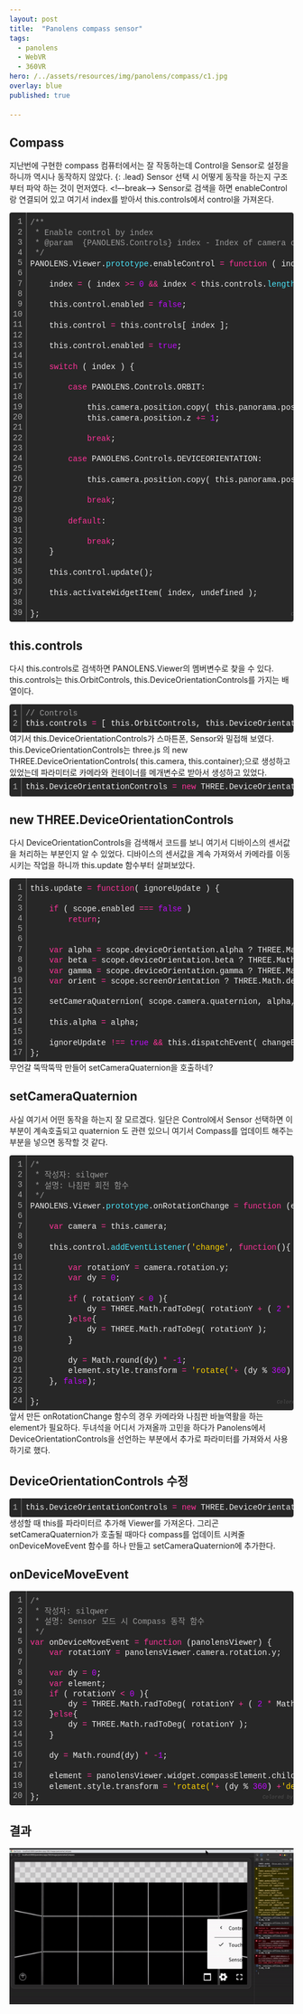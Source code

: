 ```yaml
---
layout: post
title:  "Panolens compass sensor"
tags:
  - panolens
  - WebVR
  - 360VR
hero: /../assets/resources/img/panolens/compass/c1.jpg
overlay: blue
published: true

---
```

## Compass
지난번에 구현한 compass 컴퓨터에서는 잘 작동하는데 Control을 Sensor로 설정을 하니까 역시나 동작하지 않았다.
{: .lead}
Sensor 선택 시 어떻게 동작을 하는지 구조부터 파악 하는 것이 먼저였다.
<!–-break-–>
Sensor로 검색을 하면 enableControl랑 연결되어 있고 여기서 index를 받아서 this.controls에서 control을 가져온다. 
<div class="colorscripter-code" style="color:#f0f0f0; font-family:Consolas, 'Liberation Mono', Menlo, Courier, monospace !important; position:relative !important; overflow:auto"><table class="colorscripter-code-table" style="margin:0; padding:0; border:none; background-color:#272727; border-radius:4px;" cellspacing="0" cellpadding="0"><tr><td style="padding:6px; border-right:2px solid #4f4f4f"><div style="margin:0; padding:0; word-break:normal; text-align:right; color:#aaa; font-family:Consolas, 'Liberation Mono', Menlo, Courier, monospace !important; line-height:130%"><div style="line-height:130%">1</div><div style="line-height:130%">2</div><div style="line-height:130%">3</div><div style="line-height:130%">4</div><div style="line-height:130%">5</div><div style="line-height:130%">6</div><div style="line-height:130%">7</div><div style="line-height:130%">8</div><div style="line-height:130%">9</div><div style="line-height:130%">10</div><div style="line-height:130%">11</div><div style="line-height:130%">12</div><div style="line-height:130%">13</div><div style="line-height:130%">14</div><div style="line-height:130%">15</div><div style="line-height:130%">16</div><div style="line-height:130%">17</div><div style="line-height:130%">18</div><div style="line-height:130%">19</div><div style="line-height:130%">20</div><div style="line-height:130%">21</div><div style="line-height:130%">22</div><div style="line-height:130%">23</div><div style="line-height:130%">24</div><div style="line-height:130%">25</div><div style="line-height:130%">26</div><div style="line-height:130%">27</div><div style="line-height:130%">28</div><div style="line-height:130%">29</div><div style="line-height:130%">30</div><div style="line-height:130%">31</div><div style="line-height:130%">32</div><div style="line-height:130%">33</div><div style="line-height:130%">34</div><div style="line-height:130%">35</div><div style="line-height:130%">36</div><div style="line-height:130%">37</div><div style="line-height:130%">38</div><div style="line-height:130%">39</div></div></td><td style="padding:6px 0"><div style="margin:0; padding:0; color:#f0f0f0; font-family:Consolas, 'Liberation Mono', Menlo, Courier, monospace !important; line-height:130%"><div style="padding:0 6px; white-space:pre; line-height:130%"><span style="color:#999999">/**</span></div><div style="padding:0 6px; white-space:pre; line-height:130%"><span style="color:#999999">&nbsp;*&nbsp;Enable&nbsp;control&nbsp;by&nbsp;index</span></div><div style="padding:0 6px; white-space:pre; line-height:130%"><span style="color:#999999">&nbsp;*&nbsp;@param&nbsp;&nbsp;{PANOLENS.Controls}&nbsp;index&nbsp;-&nbsp;Index&nbsp;of&nbsp;camera&nbsp;control</span></div><div style="padding:0 6px; white-space:pre; line-height:130%"><span style="color:#999999">&nbsp;*/</span></div><div style="padding:0 6px; white-space:pre; line-height:130%">PANOLENS.Viewer.<span style="color:#4be6fa">prototype</span>.enableControl&nbsp;<span style="color:#0086b3"></span><span style="color:#ff3399">=</span>&nbsp;<span style="color:#ff3399">function</span>&nbsp;(&nbsp;index&nbsp;)&nbsp;{</div><div style="padding:0 6px; white-space:pre; line-height:130%">&nbsp;</div><div style="padding:0 6px; white-space:pre; line-height:130%">&nbsp;&nbsp;&nbsp;&nbsp;index&nbsp;<span style="color:#0086b3"></span><span style="color:#ff3399">=</span>&nbsp;(&nbsp;index&nbsp;<span style="color:#0086b3"></span><span style="color:#ff3399">&gt;</span><span style="color:#0086b3"></span><span style="color:#ff3399">=</span>&nbsp;<span style="color:#c10aff">0</span>&nbsp;<span style="color:#0086b3"></span><span style="color:#ff3399">&amp;</span><span style="color:#0086b3"></span><span style="color:#ff3399">&amp;</span>&nbsp;index&nbsp;<span style="color:#0086b3"></span><span style="color:#ff3399">&lt;</span>&nbsp;this.controls.<span style="color:#4be6fa">length</span>&nbsp;)&nbsp;?&nbsp;index&nbsp;:&nbsp;<span style="color:#c10aff">0</span>;</div><div style="padding:0 6px; white-space:pre; line-height:130%">&nbsp;</div><div style="padding:0 6px; white-space:pre; line-height:130%">&nbsp;&nbsp;&nbsp;&nbsp;this.control.enabled&nbsp;<span style="color:#0086b3"></span><span style="color:#ff3399">=</span>&nbsp;<span style="color:#c10aff">false</span>;</div><div style="padding:0 6px; white-space:pre; line-height:130%">&nbsp;</div><div style="padding:0 6px; white-space:pre; line-height:130%">&nbsp;&nbsp;&nbsp;&nbsp;this.control&nbsp;<span style="color:#0086b3"></span><span style="color:#ff3399">=</span>&nbsp;this.controls[&nbsp;index&nbsp;];</div><div style="padding:0 6px; white-space:pre; line-height:130%">&nbsp;</div><div style="padding:0 6px; white-space:pre; line-height:130%">&nbsp;&nbsp;&nbsp;&nbsp;this.control.enabled&nbsp;<span style="color:#0086b3"></span><span style="color:#ff3399">=</span>&nbsp;<span style="color:#c10aff">true</span>;</div><div style="padding:0 6px; white-space:pre; line-height:130%">&nbsp;</div><div style="padding:0 6px; white-space:pre; line-height:130%">&nbsp;&nbsp;&nbsp;&nbsp;<span style="color:#ff3399">switch</span>&nbsp;(&nbsp;index&nbsp;)&nbsp;{</div><div style="padding:0 6px; white-space:pre; line-height:130%">&nbsp;</div><div style="padding:0 6px; white-space:pre; line-height:130%">&nbsp;&nbsp;&nbsp;&nbsp;&nbsp;&nbsp;&nbsp;&nbsp;<span style="color:#ff3399">case</span>&nbsp;PANOLENS.Controls.ORBIT:</div><div style="padding:0 6px; white-space:pre; line-height:130%">&nbsp;</div><div style="padding:0 6px; white-space:pre; line-height:130%">&nbsp;&nbsp;&nbsp;&nbsp;&nbsp;&nbsp;&nbsp;&nbsp;&nbsp;&nbsp;&nbsp;&nbsp;this.camera.position.copy(&nbsp;this.panorama.position&nbsp;);</div><div style="padding:0 6px; white-space:pre; line-height:130%">&nbsp;&nbsp;&nbsp;&nbsp;&nbsp;&nbsp;&nbsp;&nbsp;&nbsp;&nbsp;&nbsp;&nbsp;this.camera.position.z&nbsp;<span style="color:#0086b3"></span><span style="color:#ff3399">+</span><span style="color:#0086b3"></span><span style="color:#ff3399">=</span>&nbsp;<span style="color:#c10aff">1</span>;</div><div style="padding:0 6px; white-space:pre; line-height:130%">&nbsp;</div><div style="padding:0 6px; white-space:pre; line-height:130%">&nbsp;&nbsp;&nbsp;&nbsp;&nbsp;&nbsp;&nbsp;&nbsp;&nbsp;&nbsp;&nbsp;&nbsp;<span style="color:#ff3399">break</span>;</div><div style="padding:0 6px; white-space:pre; line-height:130%">&nbsp;</div><div style="padding:0 6px; white-space:pre; line-height:130%">&nbsp;&nbsp;&nbsp;&nbsp;&nbsp;&nbsp;&nbsp;&nbsp;<span style="color:#ff3399">case</span>&nbsp;PANOLENS.Controls.DEVICEORIENTATION:</div><div style="padding:0 6px; white-space:pre; line-height:130%">&nbsp;</div><div style="padding:0 6px; white-space:pre; line-height:130%">&nbsp;&nbsp;&nbsp;&nbsp;&nbsp;&nbsp;&nbsp;&nbsp;&nbsp;&nbsp;&nbsp;&nbsp;this.camera.position.copy(&nbsp;this.panorama.position&nbsp;);</div><div style="padding:0 6px; white-space:pre; line-height:130%">&nbsp;</div><div style="padding:0 6px; white-space:pre; line-height:130%">&nbsp;&nbsp;&nbsp;&nbsp;&nbsp;&nbsp;&nbsp;&nbsp;&nbsp;&nbsp;&nbsp;&nbsp;<span style="color:#ff3399">break</span>;</div><div style="padding:0 6px; white-space:pre; line-height:130%">&nbsp;</div><div style="padding:0 6px; white-space:pre; line-height:130%">&nbsp;&nbsp;&nbsp;&nbsp;&nbsp;&nbsp;&nbsp;&nbsp;<span style="color:#ff3399">default</span>:</div><div style="padding:0 6px; white-space:pre; line-height:130%">&nbsp;</div><div style="padding:0 6px; white-space:pre; line-height:130%">&nbsp;&nbsp;&nbsp;&nbsp;&nbsp;&nbsp;&nbsp;&nbsp;&nbsp;&nbsp;&nbsp;&nbsp;<span style="color:#ff3399">break</span>;</div><div style="padding:0 6px; white-space:pre; line-height:130%">&nbsp;&nbsp;&nbsp;&nbsp;}</div><div style="padding:0 6px; white-space:pre; line-height:130%">&nbsp;</div><div style="padding:0 6px; white-space:pre; line-height:130%">&nbsp;&nbsp;&nbsp;&nbsp;this.control.update();</div><div style="padding:0 6px; white-space:pre; line-height:130%">&nbsp;</div><div style="padding:0 6px; white-space:pre; line-height:130%">&nbsp;&nbsp;&nbsp;&nbsp;this.activateWidgetItem(&nbsp;index,&nbsp;undefined&nbsp;);</div><div style="padding:0 6px; white-space:pre; line-height:130%">&nbsp;</div><div style="padding:0 6px; white-space:pre; line-height:130%">};</div></div><div style="text-align:right; margin-top:-13px; margin-right:5px; font-size:9px; font-style:italic"><a href="http://colorscripter.com/info#e" target="_blank" style="color:#4f4f4f; text-decoration:none">Colored by Color Scripter</a></div></td><td style="vertical-align:bottom; padding:0 2px 4px 0"><a href="http://colorscripter.com/info#e" target="_blank" style="text-decoration:none; color:white"><span style="font-size:9px; word-break:normal; background-color:#4f4f4f; color:white; border-radius:10px; padding:1px">cs</span></a></td></tr></table></div>

## this.controls
다시 this.controls로 검색하면 PANOLENS.Viewer의 멤버변수로 찾을 수 있다. this.controls는 this.OrbitControls, this.DeviceOrientationControls를 가지는 배열이다.
<div class="colorscripter-code" style="color:#f0f0f0; font-family:Consolas, 'Liberation Mono', Menlo, Courier, monospace !important; position:relative !important; overflow:auto"><table class="colorscripter-code-table" style="margin:0; padding:0; border:none; background-color:#272727; border-radius:4px;" cellspacing="0" cellpadding="0"><tr><td style="padding:6px; border-right:2px solid #4f4f4f"><div style="margin:0; padding:0; word-break:normal; text-align:right; color:#aaa; font-family:Consolas, 'Liberation Mono', Menlo, Courier, monospace !important; line-height:130%"><div style="line-height:130%">1</div><div style="line-height:130%">2</div></div></td><td style="padding:6px 0"><div style="margin:0; padding:0; color:#f0f0f0; font-family:Consolas, 'Liberation Mono', Menlo, Courier, monospace !important; line-height:130%"><div style="padding:0 6px; white-space:pre; line-height:130%"><span style="color:#999999">//&nbsp;Controls</span></div><div style="padding:0 6px; white-space:pre; line-height:130%">this.controls&nbsp;<span style="color:#0086b3"></span><span style="color:#ff3399">=</span>&nbsp;[&nbsp;this.OrbitControls,&nbsp;this.DeviceOrientationControls&nbsp;];</div></div></td><td style="vertical-align:bottom; padding:0 2px 4px 0"><a href="http://colorscripter.com/info#e" target="_blank" style="text-decoration:none; color:white"><span style="font-size:9px; word-break:normal; background-color:#4f4f4f; color:white; border-radius:10px; padding:1px">cs</span></a></td></tr></table></div>
여기서 this.DeviceOrientationControls가 스마튼폰, Sensor와 밀접해 보였다. 
this.DeviceOrientationControls는 three.js 의 
new THREE.DeviceOrientationControls( this.camera, this.container);으로 생성하고 있었는데 파라미터로 카메라와 컨테이너를 메개변수로 받아서 생성하고 있었다. 
<div class="colorscripter-code" style="color:#f0f0f0; font-family:Consolas, 'Liberation Mono', Menlo, Courier, monospace !important; position:relative !important; overflow:auto"><table class="colorscripter-code-table" style="margin:0; padding:0; border:none; background-color:#272727; border-radius:4px;" cellspacing="0" cellpadding="0"><tr><td style="padding:6px; border-right:2px solid #4f4f4f"><div style="margin:0; padding:0; word-break:normal; text-align:right; color:#aaa; font-family:Consolas, 'Liberation Mono', Menlo, Courier, monospace !important; line-height:130%"><div style="line-height:130%">1</div></div></td><td style="padding:6px 0"><div style="margin:0; padding:0; color:#f0f0f0; font-family:Consolas, 'Liberation Mono', Menlo, Courier, monospace !important; line-height:130%"><div style="padding:0 6px; white-space:pre; line-height:130%">this.DeviceOrientationControls&nbsp;<span style="color:#0086b3"></span><span style="color:#ff3399">=</span>&nbsp;<span style="color:#ff3399">new</span>&nbsp;THREE.DeviceOrientationControls(&nbsp;this.camera,&nbsp;this.container,&nbsp;this&nbsp;);</div></div></td><td style="vertical-align:bottom; padding:0 2px 4px 0"><a href="http://colorscripter.com/info#e" target="_blank" style="text-decoration:none; color:white"><span style="font-size:9px; word-break:normal; background-color:#4f4f4f; color:white; border-radius:10px; padding:1px">cs</span></a></td></tr></table></div>

## new THREE.DeviceOrientationControls
다시 DeviceOrientationControls을 검색해서 코드를 보니 여기서 디바이스의 센서값을 처리하는 부분인지 알 수 있었다. 디바이스의 센서값을 계속 가져와서 카메라를 이동시키는 작업을 하니까 this.update 함수부터 살펴보았다.
<div class="colorscripter-code" style="color:#f0f0f0; font-family:Consolas, 'Liberation Mono', Menlo, Courier, monospace !important; position:relative !important; overflow:auto"><table class="colorscripter-code-table" style="margin:0; padding:0; border:none; background-color:#272727; border-radius:4px;" cellspacing="0" cellpadding="0"><tr><td style="padding:6px; border-right:2px solid #4f4f4f"><div style="margin:0; padding:0; word-break:normal; text-align:right; color:#aaa; font-family:Consolas, 'Liberation Mono', Menlo, Courier, monospace !important; line-height:130%"><div style="line-height:130%">1</div><div style="line-height:130%">2</div><div style="line-height:130%">3</div><div style="line-height:130%">4</div><div style="line-height:130%">5</div><div style="line-height:130%">6</div><div style="line-height:130%">7</div><div style="line-height:130%">8</div><div style="line-height:130%">9</div><div style="line-height:130%">10</div><div style="line-height:130%">11</div><div style="line-height:130%">12</div><div style="line-height:130%">13</div><div style="line-height:130%">14</div><div style="line-height:130%">15</div><div style="line-height:130%">16</div><div style="line-height:130%">17</div></div></td><td style="padding:6px 0"><div style="margin:0; padding:0; color:#f0f0f0; font-family:Consolas, 'Liberation Mono', Menlo, Courier, monospace !important; line-height:130%"><div style="padding:0 6px; white-space:pre; line-height:130%">this.update&nbsp;<span style="color:#0086b3"></span><span style="color:#ff3399">=</span>&nbsp;<span style="color:#ff3399">function</span>(&nbsp;ignoreUpdate&nbsp;)&nbsp;{</div><div style="padding:0 6px; white-space:pre; line-height:130%">&nbsp;</div><div style="padding:0 6px; white-space:pre; line-height:130%">&nbsp;&nbsp;&nbsp;&nbsp;<span style="color:#ff3399">if</span>&nbsp;(&nbsp;scope.enabled&nbsp;<span style="color:#0086b3"></span><span style="color:#ff3399">=</span><span style="color:#0086b3"></span><span style="color:#ff3399">=</span><span style="color:#0086b3"></span><span style="color:#ff3399">=</span>&nbsp;<span style="color:#c10aff">false</span>&nbsp;)&nbsp;&nbsp;&nbsp;&nbsp;</div><div style="padding:0 6px; white-space:pre; line-height:130%">&nbsp;&nbsp;&nbsp;&nbsp;&nbsp;&nbsp;&nbsp;&nbsp;<span style="color:#ff3399">return</span>;</div><div style="padding:0 6px; white-space:pre; line-height:130%">&nbsp;&nbsp;&nbsp;&nbsp;</div><div style="padding:0 6px; white-space:pre; line-height:130%">&nbsp;</div><div style="padding:0 6px; white-space:pre; line-height:130%">&nbsp;&nbsp;&nbsp;&nbsp;<span style="color:#ff3399">var</span>&nbsp;alpha&nbsp;<span style="color:#0086b3"></span><span style="color:#ff3399">=</span>&nbsp;scope.deviceOrientation.alpha&nbsp;?&nbsp;THREE.Math.degToRad(&nbsp;scope.deviceOrientation.alpha&nbsp;)&nbsp;<span style="color:#0086b3"></span><span style="color:#ff3399">+</span>&nbsp;this.alphaOffsetAngle&nbsp;:&nbsp;<span style="color:#c10aff">0</span>;&nbsp;<span style="color:#999999">//&nbsp;Z</span></div><div style="padding:0 6px; white-space:pre; line-height:130%">&nbsp;&nbsp;&nbsp;&nbsp;<span style="color:#ff3399">var</span>&nbsp;beta&nbsp;<span style="color:#0086b3"></span><span style="color:#ff3399">=</span>&nbsp;scope.deviceOrientation.beta&nbsp;?&nbsp;THREE.Math.degToRad(&nbsp;scope.deviceOrientation.beta&nbsp;)&nbsp;:&nbsp;<span style="color:#c10aff">0</span>;&nbsp;<span style="color:#999999">//&nbsp;X'</span></div><div style="padding:0 6px; white-space:pre; line-height:130%">&nbsp;&nbsp;&nbsp;&nbsp;<span style="color:#ff3399">var</span>&nbsp;gamma&nbsp;<span style="color:#0086b3"></span><span style="color:#ff3399">=</span>&nbsp;scope.deviceOrientation.gamma&nbsp;?&nbsp;THREE.Math.degToRad(&nbsp;scope.deviceOrientation.gamma&nbsp;)&nbsp;:&nbsp;<span style="color:#c10aff">0</span>;&nbsp;<span style="color:#999999">//&nbsp;Y''</span></div><div style="padding:0 6px; white-space:pre; line-height:130%">&nbsp;&nbsp;&nbsp;&nbsp;<span style="color:#ff3399">var</span>&nbsp;orient&nbsp;<span style="color:#0086b3"></span><span style="color:#ff3399">=</span>&nbsp;scope.screenOrientation&nbsp;?&nbsp;THREE.Math.degToRad(&nbsp;scope.screenOrientation&nbsp;)&nbsp;:&nbsp;<span style="color:#c10aff">0</span>;&nbsp;<span style="color:#999999">//&nbsp;O</span></div><div style="padding:0 6px; white-space:pre; line-height:130%">&nbsp;</div><div style="padding:0 6px; white-space:pre; line-height:130%">&nbsp;&nbsp;&nbsp;&nbsp;setCameraQuaternion(&nbsp;scope.camera.quaternion,&nbsp;alpha,&nbsp;beta,&nbsp;gamma,&nbsp;orient&nbsp;);</div><div style="padding:0 6px; white-space:pre; line-height:130%">&nbsp;&nbsp;&nbsp;&nbsp;</div><div style="padding:0 6px; white-space:pre; line-height:130%">&nbsp;&nbsp;&nbsp;&nbsp;this.alpha&nbsp;<span style="color:#0086b3"></span><span style="color:#ff3399">=</span>&nbsp;alpha;</div><div style="padding:0 6px; white-space:pre; line-height:130%">&nbsp;</div><div style="padding:0 6px; white-space:pre; line-height:130%">&nbsp;&nbsp;&nbsp;&nbsp;ignoreUpdate&nbsp;<span style="color:#0086b3"></span><span style="color:#ff3399">!</span><span style="color:#0086b3"></span><span style="color:#ff3399">=</span><span style="color:#0086b3"></span><span style="color:#ff3399">=</span>&nbsp;<span style="color:#c10aff">true</span>&nbsp;<span style="color:#0086b3"></span><span style="color:#ff3399">&amp;</span><span style="color:#0086b3"></span><span style="color:#ff3399">&amp;</span>&nbsp;this.dispatchEvent(&nbsp;changeEvent&nbsp;);</div><div style="padding:0 6px; white-space:pre; line-height:130%">};</div></div><div style="text-align:right; margin-top:-13px; margin-right:5px; font-size:9px; font-style:italic"><a href="http://colorscripter.com/info#e" target="_blank" style="color:#4f4f4f; text-decoration:none">Colored by Color Scripter</a></div></td><td style="vertical-align:bottom; padding:0 2px 4px 0"><a href="http://colorscripter.com/info#e" target="_blank" style="text-decoration:none; color:white"><span style="font-size:9px; word-break:normal; background-color:#4f4f4f; color:white; border-radius:10px; padding:1px">cs</span></a></td></tr></table></div>
무언갈 뚝딱뚝딱 만들어 setCameraQuaternion을 호출하네?

## setCameraQuaternion
사실 여기서 어떤 동작을 하는지 잘 모르겠다. 일단은 Control에서 Sensor 선택하면 이부분이 계속호출되고 quaternion 도 관련 있으니 여기서 Compass를 업데이트 해주는 부분을 넣으면 동작할 것 같다. 
<div class="colorscripter-code" style="color:#f0f0f0; font-family:Consolas, 'Liberation Mono', Menlo, Courier, monospace !important; position:relative !important; overflow:auto"><table class="colorscripter-code-table" style="margin:0; padding:0; border:none; background-color:#272727; border-radius:4px;" cellspacing="0" cellpadding="0"><tr><td style="padding:6px; border-right:2px solid #4f4f4f"><div style="margin:0; padding:0; word-break:normal; text-align:right; color:#aaa; font-family:Consolas, 'Liberation Mono', Menlo, Courier, monospace !important; line-height:130%"><div style="line-height:130%">1</div><div style="line-height:130%">2</div><div style="line-height:130%">3</div><div style="line-height:130%">4</div><div style="line-height:130%">5</div><div style="line-height:130%">6</div><div style="line-height:130%">7</div><div style="line-height:130%">8</div><div style="line-height:130%">9</div><div style="line-height:130%">10</div><div style="line-height:130%">11</div><div style="line-height:130%">12</div><div style="line-height:130%">13</div><div style="line-height:130%">14</div><div style="line-height:130%">15</div><div style="line-height:130%">16</div><div style="line-height:130%">17</div><div style="line-height:130%">18</div><div style="line-height:130%">19</div><div style="line-height:130%">20</div><div style="line-height:130%">21</div><div style="line-height:130%">22</div><div style="line-height:130%">23</div><div style="line-height:130%">24</div></div></td><td style="padding:6px 0"><div style="margin:0; padding:0; color:#f0f0f0; font-family:Consolas, 'Liberation Mono', Menlo, Courier, monospace !important; line-height:130%"><div style="padding:0 6px; white-space:pre; line-height:130%"><span style="color:#999999">/*</span></div><div style="padding:0 6px; white-space:pre; line-height:130%"><span style="color:#999999">&nbsp;*&nbsp;작성자:&nbsp;silqwer</span></div><div style="padding:0 6px; white-space:pre; line-height:130%"><span style="color:#999999">&nbsp;*&nbsp;설명:&nbsp;나침판&nbsp;회전&nbsp;함수</span></div><div style="padding:0 6px; white-space:pre; line-height:130%"><span style="color:#999999">&nbsp;*/</span></div><div style="padding:0 6px; white-space:pre; line-height:130%">PANOLENS.Viewer.<span style="color:#4be6fa">prototype</span>.onRotationChange&nbsp;<span style="color:#0086b3"></span><span style="color:#ff3399">=</span>&nbsp;<span style="color:#ff3399">function</span>&nbsp;(element){</div><div style="padding:0 6px; white-space:pre; line-height:130%">&nbsp;&nbsp;&nbsp;&nbsp;</div><div style="padding:0 6px; white-space:pre; line-height:130%">&nbsp;&nbsp;&nbsp;&nbsp;<span style="color:#ff3399">var</span>&nbsp;camera&nbsp;<span style="color:#0086b3"></span><span style="color:#ff3399">=</span>&nbsp;this.camera;</div><div style="padding:0 6px; white-space:pre; line-height:130%">&nbsp;&nbsp;&nbsp;&nbsp;</div><div style="padding:0 6px; white-space:pre; line-height:130%">&nbsp;&nbsp;&nbsp;&nbsp;this.control.<span style="color:#4be6fa">addEventListener</span>(<span style="color:#ffd500">'change'</span>,&nbsp;<span style="color:#ff3399">function</span>(){</div><div style="padding:0 6px; white-space:pre; line-height:130%">&nbsp;&nbsp;&nbsp;&nbsp;&nbsp;&nbsp;&nbsp;&nbsp;</div><div style="padding:0 6px; white-space:pre; line-height:130%">&nbsp;&nbsp;&nbsp;&nbsp;&nbsp;&nbsp;&nbsp;&nbsp;<span style="color:#ff3399">var</span>&nbsp;rotationY&nbsp;<span style="color:#0086b3"></span><span style="color:#ff3399">=</span>&nbsp;camera.rotation.y;</div><div style="padding:0 6px; white-space:pre; line-height:130%">&nbsp;&nbsp;&nbsp;&nbsp;&nbsp;&nbsp;&nbsp;&nbsp;<span style="color:#ff3399">var</span>&nbsp;dy&nbsp;<span style="color:#0086b3"></span><span style="color:#ff3399">=</span>&nbsp;<span style="color:#c10aff">0</span>;&nbsp;</div><div style="padding:0 6px; white-space:pre; line-height:130%">&nbsp;&nbsp;&nbsp;&nbsp;&nbsp;&nbsp;&nbsp;&nbsp;</div><div style="padding:0 6px; white-space:pre; line-height:130%">&nbsp;&nbsp;&nbsp;&nbsp;&nbsp;&nbsp;&nbsp;&nbsp;<span style="color:#ff3399">if</span>&nbsp;(&nbsp;rotationY&nbsp;<span style="color:#0086b3"></span><span style="color:#ff3399">&lt;</span>&nbsp;<span style="color:#c10aff">0</span>&nbsp;){</div><div style="padding:0 6px; white-space:pre; line-height:130%">&nbsp;&nbsp;&nbsp;&nbsp;&nbsp;&nbsp;&nbsp;&nbsp;&nbsp;&nbsp;&nbsp;&nbsp;dy&nbsp;<span style="color:#0086b3"></span><span style="color:#ff3399">=</span>&nbsp;THREE.Math.radToDeg(&nbsp;rotationY&nbsp;<span style="color:#0086b3"></span><span style="color:#ff3399">+</span>&nbsp;(&nbsp;<span style="color:#c10aff">2</span>&nbsp;<span style="color:#0086b3"></span><span style="color:#ff3399">*</span>&nbsp;Math.PI&nbsp;)&nbsp;);</div><div style="padding:0 6px; white-space:pre; line-height:130%">&nbsp;&nbsp;&nbsp;&nbsp;&nbsp;&nbsp;&nbsp;&nbsp;}<span style="color:#ff3399">else</span>{</div><div style="padding:0 6px; white-space:pre; line-height:130%">&nbsp;&nbsp;&nbsp;&nbsp;&nbsp;&nbsp;&nbsp;&nbsp;&nbsp;&nbsp;&nbsp;&nbsp;dy&nbsp;<span style="color:#0086b3"></span><span style="color:#ff3399">=</span>&nbsp;THREE.Math.radToDeg(&nbsp;rotationY&nbsp;);</div><div style="padding:0 6px; white-space:pre; line-height:130%">&nbsp;&nbsp;&nbsp;&nbsp;&nbsp;&nbsp;&nbsp;&nbsp;}</div><div style="padding:0 6px; white-space:pre; line-height:130%">&nbsp;&nbsp;&nbsp;&nbsp;&nbsp;&nbsp;&nbsp;&nbsp;</div><div style="padding:0 6px; white-space:pre; line-height:130%">&nbsp;&nbsp;&nbsp;&nbsp;&nbsp;&nbsp;&nbsp;&nbsp;dy&nbsp;<span style="color:#0086b3"></span><span style="color:#ff3399">=</span>&nbsp;Math.round(dy)&nbsp;<span style="color:#0086b3"></span><span style="color:#ff3399">*</span>&nbsp;<span style="color:#0086b3"></span><span style="color:#ff3399">-</span><span style="color:#c10aff">1</span>;</div><div style="padding:0 6px; white-space:pre; line-height:130%">&nbsp;&nbsp;&nbsp;&nbsp;&nbsp;&nbsp;&nbsp;&nbsp;element.style.transform&nbsp;<span style="color:#0086b3"></span><span style="color:#ff3399">=</span>&nbsp;<span style="color:#ffd500">'rotate('</span><span style="color:#0086b3"></span><span style="color:#ff3399">+</span>&nbsp;(dy&nbsp;%&nbsp;<span style="color:#c10aff">360</span>)&nbsp;<span style="color:#0086b3"></span><span style="color:#ff3399">+</span><span style="color:#ffd500">'deg)'</span>;</div><div style="padding:0 6px; white-space:pre; line-height:130%">&nbsp;&nbsp;&nbsp;&nbsp;},&nbsp;<span style="color:#c10aff">false</span>);</div><div style="padding:0 6px; white-space:pre; line-height:130%">&nbsp;&nbsp;&nbsp;&nbsp;</div><div style="padding:0 6px; white-space:pre; line-height:130%">};</div></div><div style="text-align:right; margin-top:-13px; margin-right:5px; font-size:9px; font-style:italic"><a href="http://colorscripter.com/info#e" target="_blank" style="color:#4f4f4f; text-decoration:none">Colored by Color Scripter</a></div></td><td style="vertical-align:bottom; padding:0 2px 4px 0"><a href="http://colorscripter.com/info#e" target="_blank" style="text-decoration:none; color:white"><span style="font-size:9px; word-break:normal; background-color:#4f4f4f; color:white; border-radius:10px; padding:1px">cs</span></a></td></tr></table></div>
앞서 만든 onRotationChange 함수의 경우 카메라와 나침판 바늘역활을 하는 element가 필요하다. 두녀석을 어디서 가져올까 고민을 하다가 Panolens에서 DeviceOrientationControls을 선언하는 부분에서 추가로 파라미터를 가져와서 사용하기로 했다. 

## DeviceOrientationControls 수정
<div class="colorscripter-code" style="color:#f0f0f0; font-family:Consolas, 'Liberation Mono', Menlo, Courier, monospace !important; position:relative !important; overflow:auto"><table class="colorscripter-code-table" style="margin:0; padding:0; border:none; background-color:#272727; border-radius:4px;" cellspacing="0" cellpadding="0"><tr><td style="padding:6px; border-right:2px solid #4f4f4f"><div style="margin:0; padding:0; word-break:normal; text-align:right; color:#aaa; font-family:Consolas, 'Liberation Mono', Menlo, Courier, monospace !important; line-height:130%"><div style="line-height:130%">1</div></div></td><td style="padding:6px 0"><div style="margin:0; padding:0; color:#f0f0f0; font-family:Consolas, 'Liberation Mono', Menlo, Courier, monospace !important; line-height:130%"><div style="padding:0 6px; white-space:pre; line-height:130%">this.DeviceOrientationControls&nbsp;<span style="color:#0086b3"></span><span style="color:#ff3399">=</span>&nbsp;<span style="color:#ff3399">new</span>&nbsp;THREE.DeviceOrientationControls(&nbsp;this.camera,&nbsp;this.container,&nbsp;this&nbsp;);</div></div></td><td style="vertical-align:bottom; padding:0 2px 4px 0"><a href="http://colorscripter.com/info#e" target="_blank" style="text-decoration:none; color:white"><span style="font-size:9px; word-break:normal; background-color:#4f4f4f; color:white; border-radius:10px; padding:1px">cs</span></a></td></tr></table></div>
생성할 때 this를 파라미터르 추가해 Viewer를 가져온다. 그리곤 setCameraQuaternion가 호출될 때마다 compass를 업데이트 시켜줄  onDeviceMoveEvent 함수를 하나 만들고  setCameraQuaternion에 추가한다.

## onDeviceMoveEvent
<div class="colorscripter-code" style="color:#f0f0f0; font-family:Consolas, 'Liberation Mono', Menlo, Courier, monospace !important; position:relative !important; overflow:auto"><table class="colorscripter-code-table" style="margin:0; padding:0; border:none; background-color:#272727; border-radius:4px;" cellspacing="0" cellpadding="0"><tr><td style="padding:6px; border-right:2px solid #4f4f4f"><div style="margin:0; padding:0; word-break:normal; text-align:right; color:#aaa; font-family:Consolas, 'Liberation Mono', Menlo, Courier, monospace !important; line-height:130%"><div style="line-height:130%">1</div><div style="line-height:130%">2</div><div style="line-height:130%">3</div><div style="line-height:130%">4</div><div style="line-height:130%">5</div><div style="line-height:130%">6</div><div style="line-height:130%">7</div><div style="line-height:130%">8</div><div style="line-height:130%">9</div><div style="line-height:130%">10</div><div style="line-height:130%">11</div><div style="line-height:130%">12</div><div style="line-height:130%">13</div><div style="line-height:130%">14</div><div style="line-height:130%">15</div><div style="line-height:130%">16</div><div style="line-height:130%">17</div><div style="line-height:130%">18</div><div style="line-height:130%">19</div><div style="line-height:130%">20</div></div></td><td style="padding:6px 0"><div style="margin:0; padding:0; color:#f0f0f0; font-family:Consolas, 'Liberation Mono', Menlo, Courier, monospace !important; line-height:130%"><div style="padding:0 6px; white-space:pre; line-height:130%"><span style="color:#999999">/*</span></div><div style="padding:0 6px; white-space:pre; line-height:130%"><span style="color:#999999">&nbsp;*&nbsp;작성자:&nbsp;silqwer</span></div><div style="padding:0 6px; white-space:pre; line-height:130%"><span style="color:#999999">&nbsp;*&nbsp;설명:&nbsp;Sensor&nbsp;모드&nbsp;시&nbsp;Compass&nbsp;동작&nbsp;함수&nbsp;</span></div><div style="padding:0 6px; white-space:pre; line-height:130%"><span style="color:#999999">&nbsp;*/</span></div><div style="padding:0 6px; white-space:pre; line-height:130%"><span style="color:#ff3399">var</span>&nbsp;onDeviceMoveEvent&nbsp;<span style="color:#0086b3"></span><span style="color:#ff3399">=</span>&nbsp;<span style="color:#ff3399">function</span>&nbsp;(panolensViewer)&nbsp;{</div><div style="padding:0 6px; white-space:pre; line-height:130%">&nbsp;&nbsp;&nbsp;&nbsp;<span style="color:#ff3399">var</span>&nbsp;rotationY&nbsp;<span style="color:#0086b3"></span><span style="color:#ff3399">=</span>&nbsp;panolensViewer.camera.rotation.y;</div><div style="padding:0 6px; white-space:pre; line-height:130%">&nbsp;&nbsp;&nbsp;&nbsp;</div><div style="padding:0 6px; white-space:pre; line-height:130%">&nbsp;&nbsp;&nbsp;&nbsp;<span style="color:#ff3399">var</span>&nbsp;dy&nbsp;<span style="color:#0086b3"></span><span style="color:#ff3399">=</span>&nbsp;<span style="color:#c10aff">0</span>;&nbsp;</div><div style="padding:0 6px; white-space:pre; line-height:130%">&nbsp;&nbsp;&nbsp;&nbsp;<span style="color:#ff3399">var</span>&nbsp;element;</div><div style="padding:0 6px; white-space:pre; line-height:130%">&nbsp;&nbsp;&nbsp;&nbsp;<span style="color:#ff3399">if</span>&nbsp;(&nbsp;rotationY&nbsp;<span style="color:#0086b3"></span><span style="color:#ff3399">&lt;</span>&nbsp;<span style="color:#c10aff">0</span>&nbsp;){</div><div style="padding:0 6px; white-space:pre; line-height:130%">&nbsp;&nbsp;&nbsp;&nbsp;&nbsp;&nbsp;&nbsp;&nbsp;dy&nbsp;<span style="color:#0086b3"></span><span style="color:#ff3399">=</span>&nbsp;THREE.Math.radToDeg(&nbsp;rotationY&nbsp;<span style="color:#0086b3"></span><span style="color:#ff3399">+</span>&nbsp;(&nbsp;<span style="color:#c10aff">2</span>&nbsp;<span style="color:#0086b3"></span><span style="color:#ff3399">*</span>&nbsp;Math.PI&nbsp;)&nbsp;);</div><div style="padding:0 6px; white-space:pre; line-height:130%">&nbsp;&nbsp;&nbsp;&nbsp;}<span style="color:#ff3399">else</span>{</div><div style="padding:0 6px; white-space:pre; line-height:130%">&nbsp;&nbsp;&nbsp;&nbsp;&nbsp;&nbsp;&nbsp;&nbsp;dy&nbsp;<span style="color:#0086b3"></span><span style="color:#ff3399">=</span>&nbsp;THREE.Math.radToDeg(&nbsp;rotationY&nbsp;);</div><div style="padding:0 6px; white-space:pre; line-height:130%">&nbsp;&nbsp;&nbsp;&nbsp;}</div><div style="padding:0 6px; white-space:pre; line-height:130%">&nbsp;</div><div style="padding:0 6px; white-space:pre; line-height:130%">&nbsp;&nbsp;&nbsp;&nbsp;dy&nbsp;<span style="color:#0086b3"></span><span style="color:#ff3399">=</span>&nbsp;Math.round(dy)&nbsp;<span style="color:#0086b3"></span><span style="color:#ff3399">*</span>&nbsp;<span style="color:#0086b3"></span><span style="color:#ff3399">-</span><span style="color:#c10aff">1</span>;</div><div style="padding:0 6px; white-space:pre; line-height:130%">&nbsp;&nbsp;&nbsp;&nbsp;</div><div style="padding:0 6px; white-space:pre; line-height:130%">&nbsp;&nbsp;&nbsp;&nbsp;element&nbsp;<span style="color:#0086b3"></span><span style="color:#ff3399">=</span>&nbsp;panolensViewer.widget.compassElement.childNodes[<span style="color:#c10aff">2</span>];</div><div style="padding:0 6px; white-space:pre; line-height:130%">&nbsp;&nbsp;&nbsp;&nbsp;element.style.transform&nbsp;<span style="color:#0086b3"></span><span style="color:#ff3399">=</span>&nbsp;<span style="color:#ffd500">'rotate('</span><span style="color:#0086b3"></span><span style="color:#ff3399">+</span>&nbsp;(dy&nbsp;%&nbsp;<span style="color:#c10aff">360</span>)&nbsp;<span style="color:#0086b3"></span><span style="color:#ff3399">+</span><span style="color:#ffd500">'deg)'</span>;</div><div style="padding:0 6px; white-space:pre; line-height:130%">};</div></div><div style="text-align:right; margin-top:-13px; margin-right:5px; font-size:9px; font-style:italic"><a href="http://colorscripter.com/info#e" target="_blank" style="color:#4f4f4f; text-decoration:none">Colored by Color Scripter</a></div></td><td style="vertical-align:bottom; padding:0 2px 4px 0"><a href="http://colorscripter.com/info#e" target="_blank" style="text-decoration:none; color:white"><span style="font-size:9px; word-break:normal; background-color:#4f4f4f; color:white; border-radius:10px; padding:1px">cs</span></a></td></tr></table></div>

## 결과
<img src='/../assets/resources/img/panolens/compass/c4.gif' alt='c4'>

